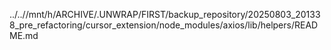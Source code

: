 ../..//mnt/h/ARCHIVE/.UNWRAP/FIRST/backup_repository/20250803_201338_pre_refactoring/cursor_extension/node_modules/axios/lib/helpers/README.md
